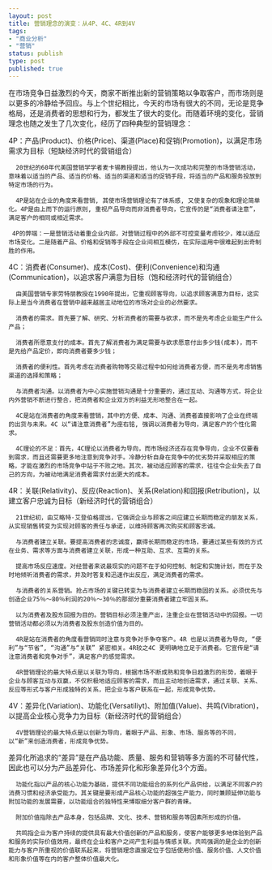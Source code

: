```yaml
--- 
layout: post
title: 营销理念的演变：从4P、4C、4R到4V
tags: 
- "商业分析"
- "营销"
status: publish
type: post
published: true
---
```

在市场竞争日益激烈的今天，商家不断推出新的营销策略以争取客户，而市场则是以更多的冷静给予回应。与上个世纪相比，今天的市场有很大的不同，无论是竞争格局，还是消费者的思想和行为，都发生了很大的变化。而随着环境的变化，营销理念也随之发生了几次变化，经历了四种典型的营销理念：

4P：产品(Product)、价格(Price)、渠道(Place)和促销(Promotion)，以满足市场需求为目标（短缺经济时代的营销组合）

      20世纪的60年代美国营销学学者麦卡锡教授提出，他认为一次成功和完整的市场营销活动，意味着以适当的产品、适当的价格、适当的渠道和适当的促销手段，将适当的产品和服务投放到特定市场的行为。

      4P是站在企业的角度来看营销, 其使市场营销理论有了体系感, 又使复杂的现象和理论简单化。4P是由上而下的运行原则, 重视产品导向而非消费者导向，它宣传的是“消费者请注意”，满足客户的相同或相近需求。

     4P的弊端：一是营销活动着重企业内部，对营销过程中的外部不可控变量考虑较少，难以适应市场变化。二是随着产品、价格和促销等手段在企业间相互模仿，在实际运用中很难起到出奇制胜的作用。

4C：消费者(Consumer)、成本(Cost)、便利(Convenience)和沟通(Communication)，以追求客户满意为目标（饱和经济时代的营销组合）

      由美国营销专家劳特朋教授在1990年提出，它重视顾客导向，以追求顾客满意为目标，这实际上是当今消费者在营销中越来越居主动地位的市场对企业的必然要求。

      消费者的需求。首先要了解、研究、分析消费者的需要与欲求，而不是先考虑企业能生产什么产品；

      消费者所愿意支付的成本。首先了解消费者为满足需要与欲求愿意付出多少钱(成本)，而不是先给产品定价，即向消费者要多少钱；

      消费者的便利性。首先考虑在消费者购物等交易过程中如何给消费者方便，而不是先考虑销售渠道的选择和策略；

      与消费者沟通。以消费者为中心实施营销沟通是十分重要的，通过互动、沟通等方式，将企业内外营销不断进行整合，把消费者和企业双方的利益无形地整合在一起。 

      4C是站在消费者的角度来看营销，其中的方便、成本、沟通、消费者直接影响了企业在终端的出货与未来。4C 以“请注意消费者”为座右铭, 强调以消费者为导向，满足客户的个性化需求。 

      4C理论的不足：首先，4C理论以消费者为导向，而市场经济还存在竞争导向，企业不仅要看到需求，而且还需要更多地注意到竞争对手。冷静分析自身在竞争中的优劣势并采取相应的策略，才能在激烈的市场竞争中站于不败之地。其次，被动适应顾客的需求，往往令企业失去了自己的方向，为被动地满足消费者需求付出更大的成本。

4R：关联(Relativity)、反应(Reaction)、关系(Relation)和回报(Retribution)，以建立客户忠诚为目标（新经济时代的营销组合）

      21世纪初，由艾略特·艾登伯格提出，它强调企业与顾客之间应建立长期而稳定的朋友关系，从实现销售转变为实现对顾客的责任与承诺，以维持顾客再次购买和顾客忠诚。

      与消费者建立关联。要提高消费者的忠诚度，赢得长期而稳定的市场，要通过某些有效的方式在业务、需求等方面与消费者建立关联，形成一种互助、互求、互需的关系。

      提高市场反应速度。对经营者来说最现实的问题不在于如何控制、制定和实施计划，而在于及时地倾听消费者的需求，并及时答复和迅速作出反应，满足消费者的需求。

      与消费者的关系营销。抢占市场的关键已转变为与消费者建立长期而稳固的关系。必须优先与创造企业75％～80％利润的20％～30％的那部分重要消费者建立牢固关系。

      以为消费者及股东回报为目的。营销目标必须注重产出，注重企业在营销活动中的回报。一切营销活动都必须以为消费者及股东创造价值为目的。

      4R是站在消费者的角度看营销同时注意与竞争对手争夺客户。4R 也是以消费者为导向, “便利”与“节省”, “沟通”与“关联” 紧密相关。4R较之4C 更明确地立足于消费者。它宣传是“请注意消费者和竞争对手”，满足客户的感觉需求。

      4R营销理论的最大特点是以关联为导向，根据市场不断成熟和竞争日趋激烈的形势，着眼于企业与顾客互动与双赢，不仅积极地适应顾客的需求，而且主动地创造需求，通过关联、关系、反应等形式与客户形成独特的关系，把企业与客户联系在一起，形成竞争优势。

4V：差异化(Variation)、功能化(Versatiliyt)、附加值(Value)、共鸣(Vibration)，以提高企业核心竞争力为目标（新经济时代的营销组合）

      4V营销理论的最大特点是以创新为导向，着眼于产品、形象、市场、服务等的不同，以“新”来创造消费者，形成竞争优势。

差异化所追求的“差异”是在产品功能、质量、服务和营销等多方面的不可替代性，因此也可以分为产品差异化、市场差异化和形象差异化3个方面。

      功能化指以产品的核心功能为基础，提供不同功能组合的系列化产品供给，以满足不同客户的消费习惯和经济承受能力。其关键是要形成产品核心功能的超强生产能力，同时兼顾延伸功能与附加功能的发展需要，以功能组合的独特性来博取细分客户群的青睐。

      附加价值指除去产品本身，包括品牌、文化、技术、营销和服务等因素所形成的价值。

      共鸣指企业为客户持续的提供具有最大价值创新的产品和服务，使客户能够更多地体验到产品和服务的实际价值效用，最终在企业和客户之间产生利益与情感关联。共鸣强调的是企业的创新能力与客户所重视的价值联系起来，将营销理念直接定位于包括使用价值、服务价值、人文价值和形象价值等在内的客户整体价值最大化。
